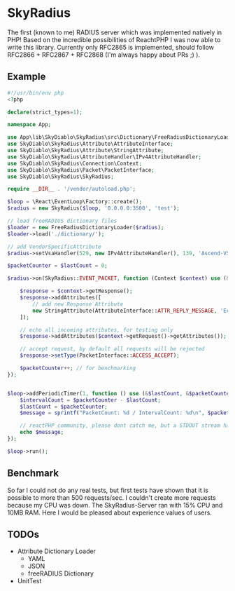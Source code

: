 # SkyRadius

The first (known to me) RADIUS server which was implemented natively in PHP! Based on the incredible
possibilities of ReachtPHP I was now able to write this library. Currently only RFC2865 is implemented,
should follow RFC2866 + RFC2867 + RFC2868 (I'm always happy about PRs ;) ).

## Example

```PHP
#!/usr/bin/env php
<?php

declare(strict_types=1);

namespace App;

use App\lib\SkyDiablo\SkyRadius\src\Dictionary\FreeRadiusDictionaryLoader;
use SkyDiablo\SkyRadius\Attribute\AttributeInterface;
use SkyDiablo\SkyRadius\Attribute\StringAttribute;
use SkyDiablo\SkyRadius\AttributeHandler\IPv4AttributeHandler;
use SkyDiablo\SkyRadius\Connection\Context;
use SkyDiablo\SkyRadius\Packet\PacketInterface;
use SkyDiablo\SkyRadius\SkyRadius;

require __DIR__ . '/vendor/autoload.php';

$loop = \React\EventLoop\Factory::create();
$radius = new SkyRadius($loop, '0.0.0.0:3500', 'test');

// load freeRADIUS dictionary files
$loader = new FreeRadiusDictionaryLoader($radius);
$loader->load('./dictionary/');

// add VendorSpecificAttribute
$radius->setVsaHandler(529, new IPv4AttributeHandler(), 139, 'Ascend-VSA-User-Acct-Host');

$packetCounter = $lastCount = 0;

$radius->on(SkyRadius::EVENT_PACKET, function (Context $context) use (&$packetCounter) {

    $response = $context->getResponse();
    $response->addAttributes([
        // add new Response Attribute
        new StringAttribute(AttributeInterface::ATTR_REPLY_MESSAGE, 'Echo Test-Radius-Server'),
    ]);

    // echo all incoming attributes, for testing only
    $response->addAttributes($context->getRequest()->getAttributes());

    // accept request, by default all requests will be rejected
    $response->setType(PacketInterface::ACCESS_ACCEPT);

    $packetCounter++; // for benchmarking
});


$loop->addPeriodicTimer(1, function () use (&$lastCount, &$packetCounter) {
    $intervalCount = $packetCounter - $lastCount;
    $lastCount = $packetCounter;
    $message = sprintf("PacketCount: %d / IntervalCount: %d\n", $packetCounter, $intervalCount);

    // reactPHP community, please dont catch me, but a STDOUT stream handler seems not working in windows environments?
    echo $message;
});

$loop->run();
```

## Benchmark

So far I could not do any real tests, but first tests have shown that it is possible to more than 500 requests/sec.
I couldn't create more requests because my CPU was down. The SkyRadius-Server ran with 15% CPU and 10MB RAM. Here I 
would be pleased about experience values of users.

## TODOs

- Attribute Dictionary Loader
  - YAML
  - JSON
  - freeRADIUS Dictionary
- UnitTest